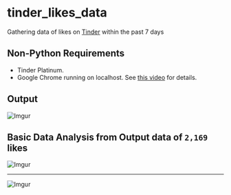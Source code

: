 # tinder_likes_data
Gathering data of likes on [Tinder](https://tinder.com/) within the past 7 days

## Non-Python Requirements
- Tinder Platinum.
- Google Chrome running on localhost. See [this video](https://youtu.be/FVumnHy5Tzo) for details.

## Output
![Imgur](https://imgur.com/6WjLKCs.jpg)

## Basic Data Analysis from Output data of `2,169` likes
![Imgur](https://i.imgur.com/IbCubjv.png)
***
![Imgur](https://i.imgur.com/0Bhshd2.png)
